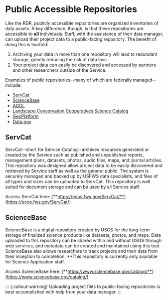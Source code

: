 # Public Accessible Repositories


Like the RDR, publicly accessible repositories are organized inventories of data assets. A key difference, though, is that these repositories are accessible to **all** individuals. Staff, with the assistance of their data manager, can upload their project data to a public-facing repository. The benefit of doing this is twofold:

1. Archiving your data in more than one repository will lead to redundant storage, greatly reducing the risk of data loss.
2. Your project data can easily be discovered and accessed by partners and other researchers outside of the Service.

Examples of public repositories--many of which are federally managed--include:

- [ServCat](https://ecos.fws.gov/ServCat/)
- [ScienceBase](https://www.sciencebase.gov/catalog/)
- [AGOL](https://www.arcgis.com/index.html)
- [Landscape Conservation Cooperatives Science Catalog](https://www.fws.gov/science/catalog/)
- [GeoPlatform](https://www.geoplatform.gov/)
- [Data.gov](https://data.gov/)

## ServCat

ServCat--short for Service Catalog--archives resources generated or created by the Service such as published and unpublished reports, management plans, datasets, photos, audio files, maps, and journal articles. This repository was designed allow project data to be easily discovered and retrieved by Service staff as well as the general public. The system is securely managed and backed up by USFWS data specialists, and files of all types and sizes can be uploaded to ServCat. This repository is well suited for document storage and can be used by all Service staff.

Access ServCat here: [**https://ecos.fws.gov/ServCat/**](https://ecos.fws.gov/ServCat/)

## ScienceBase

ScienceBase is a digital repository created by USGS for the long-term storage of finalized science products like datasets, photos, and maps. Data uploaded to this repository can be shared within and without USGS through web services, and metadata can be created and maintained using this tool. ScienceBase also allows researchers to track projects and their data from their inception to completion. **This repository is currently only available for Science Application staff.

Access ScienceBase here: [**https://www.sciencebase.gov/catalog/**](https://www.sciencebase.gov/catalog/)


::: {.callout-warning}
Uploading project files to public-facing repositories is best accomplished with help from your data manager.
:::
